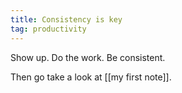 ```yaml
---
title: Consistency is key
tag: productivity
---
```


Show up. Do the work. Be consistent.

Then go take a look at [[my first note]].
